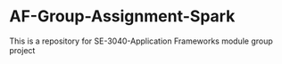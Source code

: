 # AF-Group-Assignment-Spark
This is a repository for SE-3040-Application Frameworks module group project
